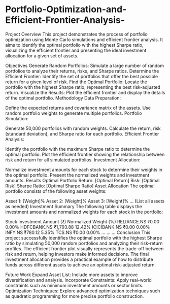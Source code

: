 # Portfolio-Optimization-and-Efficient-Frontier-Analysis-

Project Overview
This project demonstrates the process of portfolio optimization using Monte Carlo simulations and efficient frontier analysis. It aims to identify the optimal portfolio with the highest Sharpe ratio, visualizing the efficient frontier and presenting the ideal investment allocation for a given set of assets.

Objectives
Generate Random Portfolios: Simulate a large number of random portfolios to analyze their returns, risks, and Sharpe ratios.
Determine the Efficient Frontier: Identify the set of portfolios that offer the best possible return for a given level of risk.
Find the Optimal Portfolio: Locate the portfolio with the highest Sharpe ratio, representing the best risk-adjusted return.
Visualize the Results: Plot the efficient frontier and display the details of the optimal portfolio.
Methodology
Data Preparation:

Define the expected returns and covariance matrix of the assets.
Use random portfolio weights to generate multiple portfolios.
Portfolio Simulation:

Generate 50,000 portfolios with random weights.
Calculate the return, risk (standard deviation), and Sharpe ratio for each portfolio.
Efficient Frontier Analysis:

Identify the portfolio with the maximum Sharpe ratio to determine the optimal portfolio.
Plot the efficient frontier showing the relationship between risk and return for all simulated portfolios.
Investment Allocation:

Normalize investment amounts for each stock to determine their weights in the optimal portfolio.
Present the normalized weights and investment amounts.
Results
Optimal Portfolio
Return: [Optimal Return]
Risk: [Optimal Risk]
Sharpe Ratio: [Optimal Sharpe Ratio]
Asset Allocation
The optimal portfolio consists of the following asset weights:

Asset 1: [Weight]%
Asset 2: [Weight]%
Asset 3: [Weight]%
… (List all assets as needed)
Investment Summary
The following table displays the investment amounts and normalized weights for each stock in the portfolio:

Stock	Investment Amount (₹)	Normalized Weight (%)
RELIANCE.NS	₹0.00	0.00%
HDFCBANK.NS	₹1,793.88	12.42%
ICICIBANK.NS	₹0.00	0.00%
INFY.NS	₹780.12	5.35%
TCS.NS	₹0.00	0.00%
…	…	…
Conclusion
This project successfully identifies the optimal portfolio with the highest Sharpe ratio by simulating 50,000 random portfolios and analyzing their risk-return profiles. The efficient frontier plot visually represents the trade-off between risk and return, helping investors make informed decisions. The final investment allocation provides a practical example of how to distribute funds across different assets to achieve an optimal risk-adjusted return.

Future Work
Expand Asset List: Include more assets to improve diversification and analysis.
Incorporate Constraints: Apply real-world constraints such as minimum investment amounts or sector limits.
Optimization Techniques: Explore advanced optimization techniques such as quadratic programming for more precise portfolio construction.
